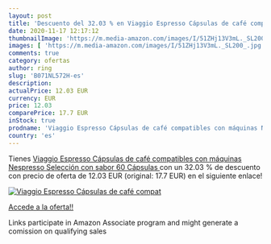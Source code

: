 ```yaml
---
layout: post
title: 'Descuento del 32.03 % en Viaggio Espresso Cápsulas de café compat'
date: 2020-11-17 12:17:12
thumbnailImage: 'https://m.media-amazon.com/images/I/51ZHj13V3mL._SL200_.jpg'
images: [ 'https://m.media-amazon.com/images/I/51ZHj13V3mL._SL200_.jpg' ]
comments: true
category: ofertas
author: ring
slug: 'B071NL572H-es'
description:
actualPrice: 12.03 EUR
currency: EUR
price: 12.03
comparePrice: 17.7 EUR
inStock: true
prodname: 'Viaggio Espresso Cápsulas de café compatibles con máquinas Nespresso Selección con sabor  60 Cápsulas '
country: 'es'
---
```


Tienes [Viaggio Espresso Cápsulas de café compatibles con máquinas Nespresso Selección con sabor  60 Cápsulas ](https://www.amazon.es/dp/B071NL572H/?tag=tolees-21) con un 32.03 % de descuento con precio de oferta de 12.03 EUR (original: 17.7 EUR) en el siguiente enlace!

[![Viaggio Espresso Cápsulas de café compat](https://m.media-amazon.com/images/I/51ZHj13V3mL._SL200_.jpg)](https://www.amazon.es/dp/B071NL572H/?tag=tolees-21)

[Accede a la oferta!!](https://www.amazon.es/dp/B071NL572H/?tag=tolees-21)

Links participate in Amazon Associate program and might generate a comission on qualifying sales


